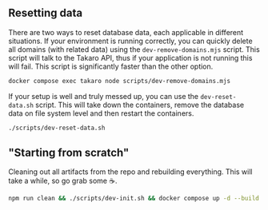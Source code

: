 ## Resetting data

There are two ways to reset database data, each applicable in different situations. If your environment is running correctly, you can quickly delete all domains (with related data) using the `dev-remove-domains.mjs` script. This script will talk to the Takaro API, thus if your application is not running this will fail. This script is significantly faster than the other option.

```bash
docker compose exec takaro node scripts/dev-remove-domains.mjs
```

If your setup is well and truly messed up, you can use the `dev-reset-data.sh` script. This will take down the containers, remove the database data on file system level and then restart the containers.

```bash
./scripts/dev-reset-data.sh
```

## "Starting from scratch"

Cleaning out all artifacts from the repo and rebuilding everything. This will take a while, so go grab some ☕️.

```bash
npm run clean && ./scripts/dev-init.sh && docker compose up -d --build
```
